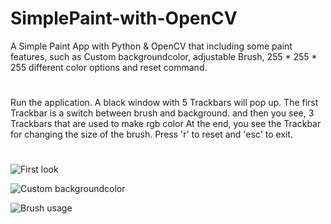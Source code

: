 # SimplePaint-with-OpenCV
A Simple Paint App with Python &amp; OpenCV that including some paint features, such as Custom backgroundcolor, adjustable Brush, 255 * 255 * 255 different color options and reset command.

#

Run the application. A black window with 5 Trackbars will pop up.
The first Trackbar is a switch between brush and background.
and then you see, 3 Trackbars that are used to make rgb color
At the end, you see the Trackbar for changing the size of the brush.
Press 'r' to reset and 'esc' to exit.

#

![First look](https://github.com/Hpouralireza/SimplePaint-with-OpenCV/assets/47522202/7c7deb8a-7f8a-441f-8818-d41c8b46961e)

![Custom backgroundcolor](https://github.com/Hpouralireza/SimplePaint-with-OpenCV/assets/47522202/d84d3fe6-cfda-44aa-bf63-a0470ba0a2fe)

![Brush usage](https://github.com/Hpouralireza/SimplePaint-with-OpenCV/assets/47522202/bf78b9f1-c478-42d7-9c47-1158a5b2d008)



